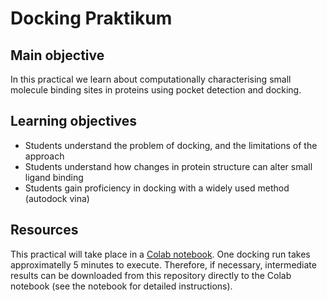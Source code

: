 # Docking Praktikum
## Main objective
In this practical we learn about computationally characterising small molecule binding sites in proteins using pocket detection and docking.
## Learning objectives
* Students understand the problem of docking, and the limitations of the approach
* Students understand how changes in protein structure can alter small ligand binding
* Students gain proficiency in docking with a widely used method (autodock vina)
## Resources
This practical will take place in a [Colab notebook](https://colab.research.google.com/drive/1nEknz4lIDoUmCrfPgs9MTbBomGLxcVun?usp=sharing). One docking run takes approximatelly 5 minutes to execute. Therefore, if necessary, intermediate results can be downloaded from this repository directly to the Colab notebook (see the notebook for detailed instructions).